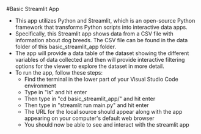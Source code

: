 #Basic Streamlit App

- This app utilizes Python and Streamlit, which is an open-source Python framework that transforms Python scripts into interactive data apps.
- Specifically, this Streamlit app shows data from a CSV file with information about dog breeds. The CSV file can be found in the data folder of this basic_streamlit_app folder.
- The app will provide a data table of the dataset showing the different variables of data collected and then will provide interactive filtering options for the viewer to explore the dataset in more detail.
- To run the app, follow these steps: 
    - Find the terminal in the lower part of your Visual Studio Code environment
    - Type in "ls" and hit enter
    - Then type in "cd basic_streamlit_app/" and hit enter
    - Then type in "streamlit run main.py" and hit enter
    - The URL for the local source should appear along with the app appearing on your computer's default web browser 
    - You should now be able to see and interact with the streamlit app  
